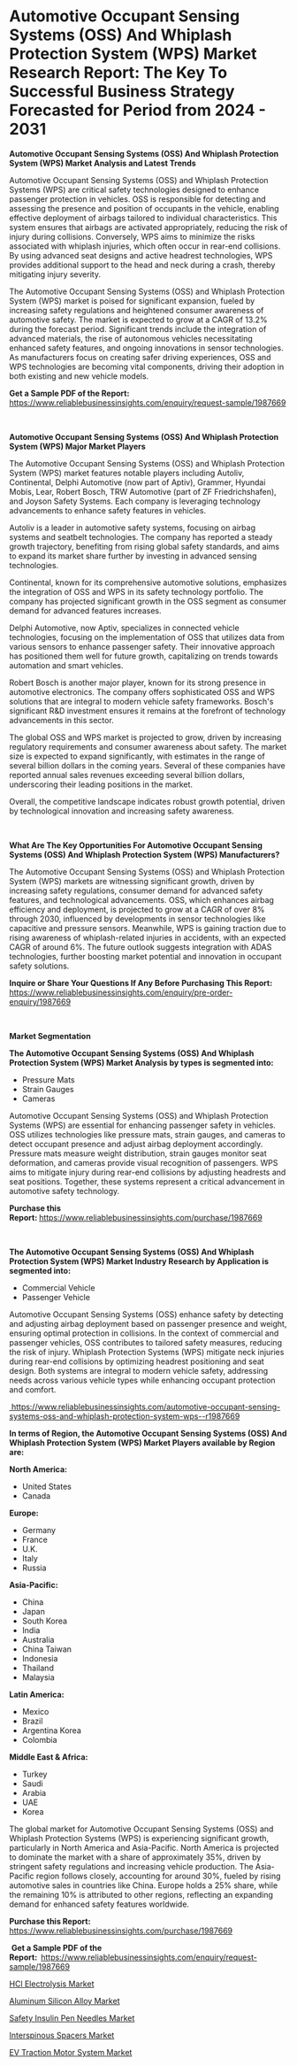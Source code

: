 <p><h1>Automotive Occupant Sensing Systems (OSS) And Whiplash Protection System (WPS) Market Research Report: The Key To Successful Business Strategy Forecasted for Period from 2024 - 2031</h1></p><p><strong>Automotive Occupant Sensing Systems (OSS) And Whiplash Protection System (WPS) Market Analysis and Latest Trends</strong></p>
<p><p>Automotive Occupant Sensing Systems (OSS) and Whiplash Protection Systems (WPS) are critical safety technologies designed to enhance passenger protection in vehicles. OSS is responsible for detecting and assessing the presence and position of occupants in the vehicle, enabling effective deployment of airbags tailored to individual characteristics. This system ensures that airbags are activated appropriately, reducing the risk of injury during collisions. Conversely, WPS aims to minimize the risks associated with whiplash injuries, which often occur in rear-end collisions. By using advanced seat designs and active headrest technologies, WPS provides additional support to the head and neck during a crash, thereby mitigating injury severity.</p><p>The Automotive Occupant Sensing Systems (OSS) and Whiplash Protection System (WPS) market is poised for significant expansion, fueled by increasing safety regulations and heightened consumer awareness of automotive safety. The market is expected to grow at a CAGR of 13.2% during the forecast period. Significant trends include the integration of advanced materials, the rise of autonomous vehicles necessitating enhanced safety features, and ongoing innovations in sensor technologies. As manufacturers focus on creating safer driving experiences, OSS and WPS technologies are becoming vital components, driving their adoption in both existing and new vehicle models.</p></p>
<p><strong>Get a Sample PDF of the Report:&nbsp;</strong> <a href="https://www.reliablebusinessinsights.com/enquiry/request-sample/1987669?utm_campaign=1113&utm_medium=2&utm_source=Github&utm_content=ia&utm_term=04112024&utm_id=automotive-occupant-sensing-systems-oss-and-whiplash-protection-system-wps">https://www.reliablebusinessinsights.com/enquiry/request-sample/1987669</a></p>
<p>&nbsp;</p>
<p><strong>Automotive Occupant Sensing Systems (OSS) And Whiplash Protection System (WPS) Major Market Players</strong></p>
<p><p>The Automotive Occupant Sensing Systems (OSS) and Whiplash Protection System (WPS) market features notable players including Autoliv, Continental, Delphi Automotive (now part of Aptiv), Grammer, Hyundai Mobis, Lear, Robert Bosch, TRW Automotive (part of ZF Friedrichshafen), and Joyson Safety Systems. Each company is leveraging technology advancements to enhance safety features in vehicles.</p><p>Autoliv is a leader in automotive safety systems, focusing on airbag systems and seatbelt technologies. The company has reported a steady growth trajectory, benefiting from rising global safety standards, and aims to expand its market share further by investing in advanced sensing technologies. </p><p>Continental, known for its comprehensive automotive solutions, emphasizes the integration of OSS and WPS in its safety technology portfolio. The company has projected significant growth in the OSS segment as consumer demand for advanced features increases. </p><p>Delphi Automotive, now Aptiv, specializes in connected vehicle technologies, focusing on the implementation of OSS that utilizes data from various sensors to enhance passenger safety. Their innovative approach has positioned them well for future growth, capitalizing on trends towards automation and smart vehicles. </p><p>Robert Bosch is another major player, known for its strong presence in automotive electronics. The company offers sophisticated OSS and WPS solutions that are integral to modern vehicle safety frameworks. Bosch's significant R&D investment ensures it remains at the forefront of technology advancements in this sector.</p><p>The global OSS and WPS market is projected to grow, driven by increasing regulatory requirements and consumer awareness about safety. The market size is expected to expand significantly, with estimates in the range of several billion dollars in the coming years. Several of these companies have reported annual sales revenues exceeding several billion dollars, underscoring their leading positions in the market. </p><p>Overall, the competitive landscape indicates robust growth potential, driven by technological innovation and increasing safety awareness.</p></p>
<p>&nbsp;</p>
<p><strong>What Are The Key Opportunities For Automotive Occupant Sensing Systems (OSS) And Whiplash Protection System (WPS) Manufacturers?</strong></p>
<p><p>The Automotive Occupant Sensing Systems (OSS) and Whiplash Protection System (WPS) markets are witnessing significant growth, driven by increasing safety regulations, consumer demand for advanced safety features, and technological advancements. OSS, which enhances airbag efficiency and deployment, is projected to grow at a CAGR of over 8% through 2030, influenced by developments in sensor technologies like capacitive and pressure sensors. Meanwhile, WPS is gaining traction due to rising awareness of whiplash-related injuries in accidents, with an expected CAGR of around 6%. The future outlook suggests integration with ADAS technologies, further boosting market potential and innovation in occupant safety solutions.</p></p>
<p><strong>Inquire or Share Your Questions If Any Before Purchasing This Report:</strong> <a href="https://www.reliablebusinessinsights.com/enquiry/pre-order-enquiry/1987669?utm_campaign=1113&utm_medium=2&utm_source=Github&utm_content=ia&utm_term=04112024&utm_id=automotive-occupant-sensing-systems-oss-and-whiplash-protection-system-wps">https://www.reliablebusinessinsights.com/enquiry/pre-order-enquiry/1987669</a></p>
<p>&nbsp;</p>
<p><strong>Market Segmentation</strong></p>
<p><strong>The Automotive Occupant Sensing Systems (OSS) And Whiplash Protection System (WPS) Market Analysis by types is segmented into:</strong></p>
<p><ul><li>Pressure Mats</li><li>Strain Gauges</li><li>Cameras</li></ul></p>
<p><p>Automotive Occupant Sensing Systems (OSS) and Whiplash Protection Systems (WPS) are essential for enhancing passenger safety in vehicles. OSS utilizes technologies like pressure mats, strain gauges, and cameras to detect occupant presence and adjust airbag deployment accordingly. Pressure mats measure weight distribution, strain gauges monitor seat deformation, and cameras provide visual recognition of passengers. WPS aims to mitigate injury during rear-end collisions by adjusting headrests and seat positions. Together, these systems represent a critical advancement in automotive safety technology.</p></p>
<p><strong>Purchase this Report:&nbsp;</strong><a href="https://www.reliablebusinessinsights.com/purchase/1987669?utm_campaign=1113&utm_medium=2&utm_source=Github&utm_content=ia&utm_term=04112024&utm_id=automotive-occupant-sensing-systems-oss-and-whiplash-protection-system-wps">https://www.reliablebusinessinsights.com/purchase/1987669</a></p>
<p>&nbsp;</p>
<p><strong>The Automotive Occupant Sensing Systems (OSS) And Whiplash Protection System (WPS) Market Industry Research by Application is segmented into:</strong></p>
<p><ul><li>Commercial Vehicle</li><li>Passenger Vehicle</li></ul></p>
<p><p>Automotive Occupant Sensing Systems (OSS) enhance safety by detecting and adjusting airbag deployment based on passenger presence and weight, ensuring optimal protection in collisions. In the context of commercial and passenger vehicles, OSS contributes to tailored safety measures, reducing the risk of injury. Whiplash Protection Systems (WPS) mitigate neck injuries during rear-end collisions by optimizing headrest positioning and seat design. Both systems are integral to modern vehicle safety, addressing needs across various vehicle types while enhancing occupant protection and comfort.</p></p>
<p><a href="https://www.reliablebusinessinsights.com/automotive-occupant-sensing-systems-oss-and-whiplash-protection-system-wps--r1987669?utm_campaign=1113&utm_medium=2&utm_source=Github&utm_content=ia&utm_term=04112024&utm_id=automotive-occupant-sensing-systems-oss-and-whiplash-protection-system-wps">&nbsp;https://www.reliablebusinessinsights.com/automotive-occupant-sensing-systems-oss-and-whiplash-protection-system-wps--r1987669</a></p>
<p><strong>In terms of Region, the Automotive Occupant Sensing Systems (OSS) And Whiplash Protection System (WPS) Market Players available by Region are:</strong></p>
<p>
    <p> <strong> North America: </strong>
        <ul>
            <li>United States</li>
            <li>Canada</li>
        </ul>
        </p> 
    <p> <strong> Europe: </strong>
        <ul>
            <li>Germany</li>
            <li>France</li>
            <li>U.K.</li>
            <li>Italy</li>
            <li>Russia</li>
        </ul>
        </p> 
    <p> <strong> Asia-Pacific: </strong>
        <ul>
            <li>China</li>
            <li>Japan</li>
            <li>South Korea</li>
            <li>India</li>
            <li>Australia</li>
            <li>China Taiwan</li>
            <li>Indonesia</li>
            <li>Thailand</li>
            <li>Malaysia</li>
        </ul>
        </p> 
    <p> <strong> Latin America: </strong>
        <ul>
            <li>Mexico</li>
            <li>Brazil</li>
            <li>Argentina Korea</li>
            <li>Colombia</li>
        </ul>
        </p> 
    <p> <strong> Middle East & Africa: </strong>
        <ul>
            <li>Turkey</li>
            <li>Saudi</li>
            <li>Arabia</li>
            <li>UAE</li>
            <li>Korea</li>
        </ul>
    </p>
    </p>
<p><p>The global market for Automotive Occupant Sensing Systems (OSS) and Whiplash Protection Systems (WPS) is experiencing significant growth, particularly in North America and Asia-Pacific. North America is projected to dominate the market with a share of approximately 35%, driven by stringent safety regulations and increasing vehicle production. The Asia-Pacific region follows closely, accounting for around 30%, fueled by rising automotive sales in countries like China. Europe holds a 25% share, while the remaining 10% is attributed to other regions, reflecting an expanding demand for enhanced safety features worldwide.</p></p>
<p><strong>Purchase this Report: </strong><a href="https://www.reliablebusinessinsights.com/purchase/1987669?utm_campaign=1113&utm_medium=2&utm_source=Github&utm_content=ia&utm_term=04112024&utm_id=automotive-occupant-sensing-systems-oss-and-whiplash-protection-system-wps">https://www.reliablebusinessinsights.com/purchase/1987669</a></p>
<p>&nbsp;<strong>Get a Sample PDF of the Report:&nbsp;&nbsp;</strong><a href="https://www.reliablebusinessinsights.com/enquiry/request-sample/1987669?utm_campaign=1113&utm_medium=2&utm_source=Github&utm_content=ia&utm_term=04112024&utm_id=automotive-occupant-sensing-systems-oss-and-whiplash-protection-system-wps">https://www.reliablebusinessinsights.com/enquiry/request-sample/1987669</a></p>
<p><strong></strong></p>
<p><p><a href="https://medium.com/@trinidadewbrkas/the-global-hcl-electrolysis-market-is-expected-to-witness-a-compound-annual-growth-rate-cagr-of-87c4d3b385b5?utm_campaign=1113&utm_medium=2&utm_source=Github&utm_content=ia&utm_term=04112024&utm_id=automotive-occupant-sensing-systems-oss-and-whiplash-protection-system-wps">HCl Electrolysis Market</a></p><p><a href="https://medium.com/@jeannienqw/in-the-aluminum-silicon-alloy-market-the-main-focus-is-on-keeping-costs-low-and-getting-the-most-406a709bb4ab?utm_campaign=1113&utm_medium=2&utm_source=Github&utm_content=ia&utm_term=04112024&utm_id=automotive-occupant-sensing-systems-oss-and-whiplash-protection-system-wps">Aluminum Silicon Alloy Market</a></p><p><a href="https://issuu.com/reportprime-2/docs/safety-insulin-pen-needles-market-s_094f5187fc7b60?utm_campaign=1113&utm_medium=2&utm_source=Github&utm_content=ia&utm_term=04112024&utm_id=automotive-occupant-sensing-systems-oss-and-whiplash-protection-system-wps">Safety Insulin Pen Needles Market</a></p><p><a href="https://issuu.com/reportprime-2/docs/interspinous-spacers-market-size-20_bf539d5c96c5bd?utm_campaign=1113&utm_medium=2&utm_source=Github&utm_content=ia&utm_term=04112024&utm_id=automotive-occupant-sensing-systems-oss-and-whiplash-protection-system-wps">Interspinous Spacers Market</a></p><p><a href="https://github.com/keitelmoprotinu/Market-Research-Report-List-1/blob/main/ev-traction-motor-system-market.md?utm_campaign=1113&utm_medium=2&utm_source=Github&utm_content=ia&utm_term=04112024&utm_id=automotive-occupant-sensing-systems-oss-and-whiplash-protection-system-wps">EV Traction Motor System Market</a></p></p>